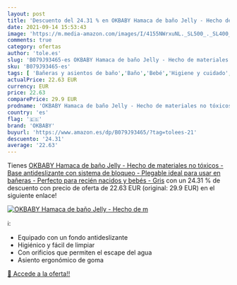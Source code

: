 ```yaml
---
layout: post
title: 'Descuento del 24.31 % en OKBABY Hamaca de baño Jelly - Hecho de m'
date: 2021-09-14 15:53:43
image: 'https://m.media-amazon.com/images/I/4155NWrxuNL._SL500_._SL400_.jpg'
comments: true
category: ofertas
author: 'tole.es'
slug: 'B079J93465-es OKBABY Hamaca de baño Jelly - Hecho de materiales no...'
sku: 'B079J93465-es'
tags: [ 'Bañeras y asientos de baño','Baño','Bebé','Higiene y cuidado','bebés','nacido','okbaby','recién', ]
actualPrice: 22.63 EUR
currency: EUR
price: 22.63
comparePrice: 29.9 EUR
prodname: 'OKBABY Hamaca de baño Jelly - Hecho de materiales no tóxicos - Base antideslizante con sistema de bloqueo - Plegable  ideal para usar en bañeras - Perfecto para recién nacidos y bebés - Gris'
country: 'es'
flag: '🇪🇸'
brand: 'OKBABY'
buyurl: 'https://www.amazon.es/dp/B079J93465/?tag=tolees-21'
descuento: '24.31'
average: '22.63'
---
```


Tienes [OKBABY Hamaca de baño Jelly - Hecho de materiales no tóxicos - Base antideslizante con sistema de bloqueo - Plegable  ideal para usar en bañeras - Perfecto para recién nacidos y bebés - Gris](https://www.amazon.es/dp/B079J93465/?tag=tolees-21) con un 24.31 % de descuento con precio de oferta de 22.63 EUR (original: 29.9 EUR) en el siguiente enlace!

[![OKBABY Hamaca de baño Jelly - Hecho de m](https://m.media-amazon.com/images/I/4155NWrxuNL._SL500_._SL400_.jpg)](https://www.amazon.es/dp/B079J93465/?tag=tolees-21)

ℹ️:

- Equipado con un fondo antideslizante
- Higiénico y fácil de limpiar
- Con orificios que permiten el escape del agua
- Asiento ergonómico de goma

[🛒 Accede a la oferta!!](https://www.amazon.es/dp/B079J93465/?tag=tolees-21)
